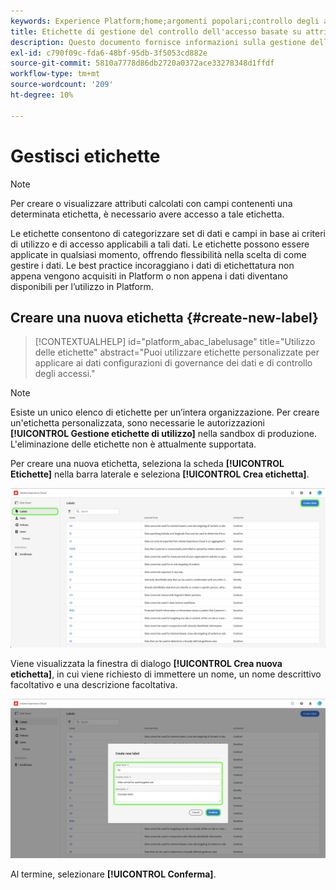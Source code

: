 ```yaml
---
keywords: Experience Platform;home;argomenti popolari;controllo degli accessi;controllo degli accessi basato su attributi;ABAC
title: Etichette di gestione del controllo dell'accesso basate su attributi
description: Questo documento fornisce informazioni sulla gestione delle etichette tramite l’interfaccia Autorizzazioni in Adobe Experience Cloud
exl-id: c790f09c-fda6-48bf-95db-3f5053cd882e
source-git-commit: 5810a7778d86db2720a0372ace33278348d1ffdf
workflow-type: tm+mt
source-wordcount: '209'
ht-degree: 10%

---
```


# Gestisci etichette

>[!NOTE]
>
>Per creare o visualizzare attributi calcolati con campi contenenti una determinata etichetta, è necessario avere accesso a tale etichetta.

Le etichette consentono di categorizzare set di dati e campi in base ai criteri di utilizzo e di accesso applicabili a tali dati. Le etichette possono essere applicate in qualsiasi momento, offrendo flessibilità nella scelta di come gestire i dati. Le best practice incoraggiano i dati di etichettatura non appena vengono acquisiti in Platform o non appena i dati diventano disponibili per l’utilizzo in Platform.

## Creare una nuova etichetta {#create-new-label}

>[!CONTEXTUALHELP]
>id="platform_abac_labelusage"
>title="Utilizzo delle etichette"
>abstract="Puoi utilizzare etichette personalizzate per applicare ai dati configurazioni di governance dei dati e di controllo degli accessi."

>[!NOTE]
>
>Esiste un unico elenco di etichette per un’intera organizzazione. Per creare un&#39;etichetta personalizzata, sono necessarie le autorizzazioni **[!UICONTROL Gestione etichette di utilizzo]** nella sandbox di produzione. L&#39;eliminazione delle etichette non è attualmente supportata.

Per creare una nuova etichetta, seleziona la scheda **[!UICONTROL Etichette]** nella barra laterale e seleziona **[!UICONTROL Crea etichetta]**.

![flac-new-label](../../images/flac-ui/create-label.png)

Viene visualizzata la finestra di dialogo **[!UICONTROL Crea nuova etichetta]**, in cui viene richiesto di immettere un nome, un nome descrittivo facoltativo e una descrizione facoltativa.

![new-label-info](../../images/flac-ui/new-label-info.png)

Al termine, selezionare **[!UICONTROL Conferma]**.
